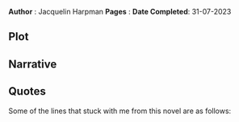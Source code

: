 **Author** : Jacquelin Harpman
**Pages** : 
**Date Completed**: 31-07-2023

## Plot


## Narrative


## Quotes
Some of the lines that stuck with me from this novel are as follows:




